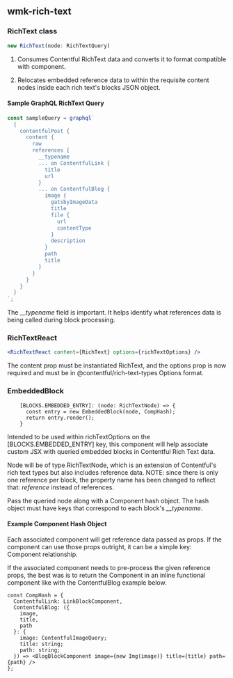 ## wmk-rich-text

### RichText class

```jsx
new RichText(node: RichTextQuery)
```

1. Consumes Contentful RichText data and converts it to format compatible with <RichTextReact> component.

2. Relocates embedded reference data to within the requisite content nodes inside each rich text's blocks JSON object.

#### Sample GraphQL RichText Query


```js
const sampleQuery = graphql`
  {
    contentfulPost {
      content {
        raw
        references {
          __typename
          ... on ContentfulLink {
            title
            url
          }
          ... on ContentfulBlog {
            image {
              gatsbyImageData
              title
              file {
                url
                contentType
              }
              description
            }
            path
            title
          }
        }
      }
    }
  }
`;
```

The _\_\_typename_ field is important. It helps identify what references data is being called during block processing.

### RichTextReact

```jsx
<RichTextReact content={RichText} options={richTextOptions} />
```

The content prop must be instantiated RichText, and the options prop is now required and must be in @contentful/rich-text-types Options format.

### EmbeddedBlock

```tsx
    [BLOCKS.EMBEDDED_ENTRY]: (node: RichTextNode) => {
      const entry = new EmbeddedBlock(node, CompHash);
      return entry.render();
    }
```

Intended to be used within richTextOptions on the [BLOCKS.EMBEDDED_ENTRY] key, this component will help associate custom JSX with queried embedded blocks in Contentful Rich Text data.

Node will be of type RichTextNode, which is an extension of Contentful's rich text types but also includes reference data. NOTE: since there is only one reference per block, the property name has been changed to reflect that: *reference* instead of references.

Pass the queried node along with a Component hash object. The hash object must have keys that correspond to each block's _\_\_typename_.

#### Example Component Hash Object

Each associated component will get reference data passed as props. If the component can use those props outright, it can be a simple key: Component relationship.

If the associated component needs to pre-process the given reference props, the best was is to return the Component in an inline functional component like with the ContentfulBlog example below.

```tsx
const CompHash = {
  ContentfulLink: LinkBlockComponent,
  ContentfulBlog: ({
    image,
    title,
    path
  }: {
    image: ContentfulImageQuery;
    title: string;
    path: string;
  }) => <BlogBlockComponent image={new Img(image)} title={title} path={path} />
};
```
